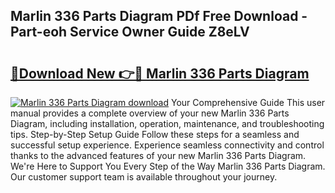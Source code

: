 ## Marlin 336 Parts Diagram PDf Free Download - Part-eoh Service Owner Guide Z8eLV

# <h2><a href="http://dfh99c9.blite.top/?on=Marlin+336+Parts+Diagram">🔗Download New 👉🔴 Marlin 336 Parts Diagram</a></h2>

[![Marlin 336 Parts Diagram download](https://i.imgur.com/lujVjoI.png)](http://dfh99c9.blite.top/?on=Marlin+336+Parts+Diagram)
Your Comprehensive Guide This user manual provides a complete overview of your new Marlin 336 Parts Diagram, including installation, operation, maintenance, and troubleshooting tips. Step-by-Step Setup Guide Follow these steps for a seamless and successful setup experience. Experience seamless connectivity and control thanks to the advanced features of your new Marlin 336 Parts Diagram. We're Here to Support You Every Step of the Way Marlin 336 Parts Diagram. Our customer support team is available throughout your journey.
